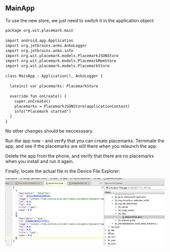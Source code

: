 ## MainApp

To use the new store, we just need to switch it in the application object:

~~~
package org.wit.placemark.main

import android.app.Application
import org.jetbrains.anko.AnkoLogger
import org.jetbrains.anko.info
import org.wit.placemark.models.PlacemarkJSONStore
import org.wit.placemark.models.PlacemarkMemStore
import org.wit.placemark.models.PlacemarkStore

class MainApp : Application(), AnkoLogger {

  lateinit var placemarks: PlacemarkStore

  override fun onCreate() {
    super.onCreate()
    placemarks = PlacemarkJSONStore(applicationContext)
    info("Placemark started")
  }
}
~~~

No other changes should be neccesssary.

Run the app now - and verify that you can create placemarks. Terminate the app, and see if the placemarks are still there when you relaunch the app.

Delete the app from the phone, and verify that there are no placemarks when you install and run it again.

Finally, locate the actual file in the Device File Explorer:

![](img/06.png)